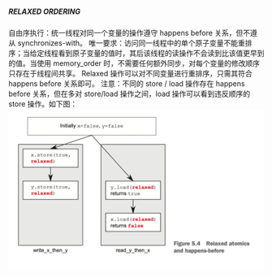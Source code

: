 ##### RELAXED ORDERING
自由序执行：统一线程对同一个变量的操作遵守 happens before 关系，但不遵从 synchronizes-with。
唯一要求：访问同一线程中的单个原子变量不能重排序；当给定线程看到原子变量的值时，其后该线程的读操作不会读到比该值更早到的值。当使用 memory_order 时，不需要任何额外同步，对每个变量的修改顺序只存在于线程间共享。
Relaxed 操作可以对不同变量进行重排序，只需其符合 happens before 关系即可。
注意：不同的 store / load 操作存在 happens before 关系，但在多对 store/load 操作之间，load 操作可以看到违反顺序的 store 操作。如下图：
![图 1](assets/img_20230217-003825634.png)  
